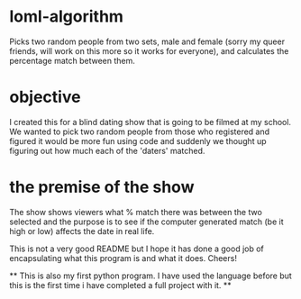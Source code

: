 # loml-algorithm
Picks two random people from two sets, male and female (sorry my queer friends, will work on this more so it works for everyone), and calculates the percentage match between them.
# objective
I created this for a blind dating show that is going to be filmed at my school. We wanted to pick two random people from those who registered and figured it would be more fun using code and suddenly we thought up figuring out how much each of the 'daters' matched.
# the premise of the show
The show shows viewers what % match there was between the two selected and the purpose is to see if the computer generated match (be it high or low) affects the date in real life.

This is not a very good README but I hope it has done a good job of encapsulating what this program is and what it does.
Cheers!

** This is also my first python program. I have used the language before but this is the first time i have completed a full project with it. **